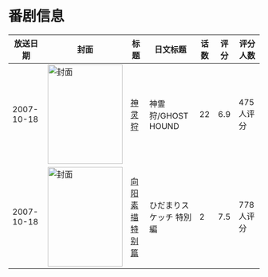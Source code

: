# 番剧信息

|放送日期|封面|标题|日文标题|话数|评分|评分人数|
|---|---|---|---|---|---|---|
|2007-10-18|<img src="//lain.bgm.tv/pic/cover/c/91/88/244_gIPgp.jpg" alt="封面" style="width:150px;height:200px;object-fit:cover;">|[神灵狩](https://bangumi.tv/subject/244)|神霊狩/GHOST HOUND|22|6.9|475人评分|
|2007-10-18|<img src="//lain.bgm.tv/pic/cover/c/13/7f/9642_5FD55.jpg" alt="封面" style="width:150px;height:200px;object-fit:cover;">|[向阳素描 特别篇](https://bangumi.tv/subject/9642)|ひだまりスケッチ 特別編|2|7.5|778人评分|
